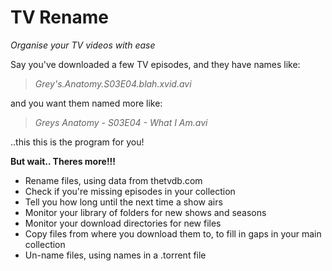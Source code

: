 # TV Rename
*Organise your TV videos with ease*

Say you've downloaded a few TV episodes, and they have names like:

>  *Grey's.Anatomy.S03E04.blah.xvid.avi*

and you want them named more like:

> *Greys Anatomy - S03E04 - What I Am.avi*

..this this is the program for you!

**But wait.. Theres more!!!**

 * Rename files, using data from thetvdb.com
 * Check if you're missing episodes in your collection
 * Tell you how long until the next time a show airs
 * Monitor your library of folders for new shows and seasons
 * Monitor your download directories for new files
 * Copy files from where you download them to, to fill in gaps in your main collection
 * Un-name files, using names in a .torrent file
